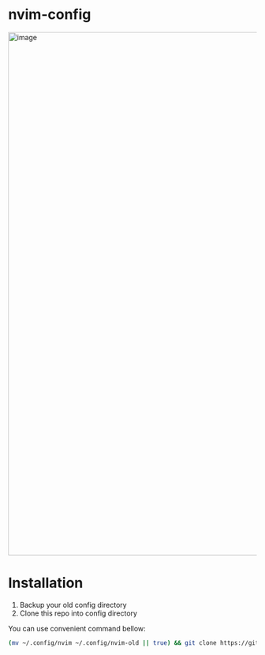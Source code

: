 # nvim-config
<img width="1062" alt="image" src="https://github.com/hadihammurabi/nvim-config/assets/16364286/296366a5-5660-4447-95a5-12cc03e5a5ae">

# Installation

1. Backup your old config directory
2. Clone this repo into config directory

You can use convenient command bellow:
```bash
(mv ~/.config/nvim ~/.config/nvim-old || true) && git clone https://github.com/hadihammurabi/nvim-config.git ~/.config/nvim
```
